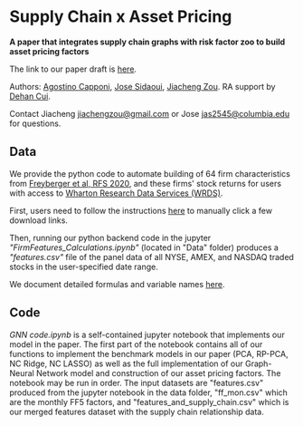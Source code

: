 # Supply Chain x Asset Pricing

__A paper that integrates supply chain graphs with risk factor zoo to build asset pricing factors__

The link to our paper draft is [here](https://papers.ssrn.com/sol3/papers.cfm?abstract_id=5031617).

Authors: [Agostino Capponi](https://www.columbia.edu/~ac3827/), [Jose Sidaoui](https://ieor.columbia.edu/content/jose-sidaoui-gali), [Jiacheng Zou](https://jiachzou.github.io/). RA support by [Dehan Cui](https://www.linkedin.com/in/dehancui).

Contact Jiacheng [jiachengzou@gmail.com](mailto:jiachengzou@gmail.com) or Jose [jas2545@columbia.edu](mailto:jas2545@columbia.edu) for questions.
## Data

We provide the python code to automate building of 64 firm characteristics from [Freyberger et al, RFS 2020](https://academic.oup.com/rfs/article/33/5/2326/5821383), and these firms' stock returns for users with access to [Wharton Research Data Services (WRDS)](https://wrds-www.wharton.upenn.edu/).  <br>

First, users need to follow the instructions [here](https://docs.google.com/document/d/1hWdw7lofLNZHhWo9tJ_p0OlMmrIHLzIOB44Zy40EPG4/edit?usp=sharing) to manually click a few download links.  <br>

Then, running our python backend code in the jupyter _"FirmFeatures_Calculations.ipynb"_ (located in "Data" folder) produces a _"features.csv"_ file of the panel data of all NYSE, AMEX, and NASDAQ traded stocks in the user-specified date range.  <br>

We document detailed formulas and variable names [here](https://docs.google.com/spreadsheets/d/1L9-sw4nrinA3j_lgsoJaKbawV0w-DLHXKzcfsmd6dGM/edit?usp=sharing).

## Code

_GNN code.ipynb_ is a self-contained jupyter notebook that implements our model in the paper. The first part of the notebook contains all of our functions to implement the benchmark models in our paper (PCA, RP-PCA, NC Ridge, NC LASSO) as well as the full implementation of our Graph-Neural Network model and construction of our asset pricing factors. The notebook may be run in order. The input datasets are "features.csv" produced from the jupyter notebook in the data folder, "ff_mon.csv" which are the monthly FF5 factors, and "features_and_supply_chain.csv" which is our merged features dataset with the supply chain relationship data. 
